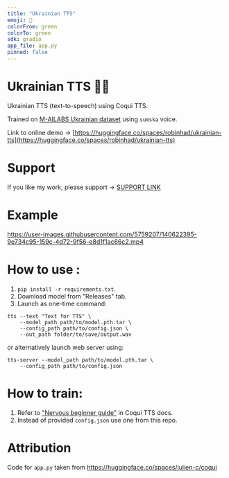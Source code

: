 ```yaml
---
title: "Ukrainian TTS"
emoji: 🐸
colorFrom: green
colorTo: green
sdk: gradio
app_file: app.py
pinned: false
---
```


# Ukrainian TTS 📢🤖
Ukrainian TTS (text-to-speech) using Coqui TTS.

Trained on [M-AILABS Ukrainian dataset](https://www.caito.de/2019/01/the-m-ailabs-speech-dataset/) using `sumska` voice.  

Link to online demo -> [https://huggingface.co/spaces/robinhad/ukrainian-tts](https://huggingface.co/spaces/robinhad/ukrainian-tts)
# Support
If you like my work, please support -> [SUPPORT LINK](https://send.monobank.ua/jar/48iHq4xAXm)
# Example

https://user-images.githubusercontent.com/5759207/140622395-9e734c95-159c-4d72-9f56-e8d1f1ac66c2.mp4

# How to use :
1. `pip install -r requirements.txt`.
2. Download model from "Releases" tab.
3. Launch as one-time command:  
```
tts --text "Text for TTS" \
    --model_path path/to/model.pth.tar \
    --config_path path/to/config.json \
    --out_path folder/to/save/output.wav
```
or alternatively launch web server using:
```
tts-server --model_path path/to/model.pth.tar \
    --config_path path/to/config.json
```

# How to train:
1. Refer to ["Nervous beginner guide"](https://tts.readthedocs.io/en/latest/tutorial_for_nervous_beginners.html) in Coqui TTS docs.
2. Instead of provided `config.json` use one from this repo.


# Attribution
Code for `app.py` taken from https://huggingface.co/spaces/julien-c/coqui
